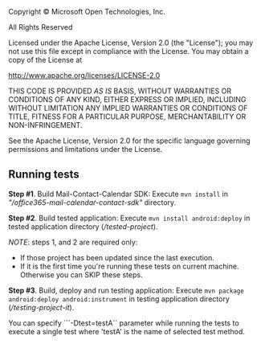 Copyright © Microsoft Open Technologies, Inc.

All Rights Reserved

Licensed under the Apache License, Version 2.0 (the "License");
you may not use this file except in compliance with the License.
You may obtain a copy of the License at

http://www.apache.org/licenses/LICENSE-2.0

THIS CODE IS PROVIDED *AS IS* BASIS, WITHOUT WARRANTIES OR CONDITIONS
OF ANY KIND, EITHER EXPRESS OR IMPLIED, INCLUDING WITHOUT LIMITATION
ANY IMPLIED WARRANTIES OR CONDITIONS OF TITLE, FITNESS FOR A
PARTICULAR PURPOSE, MERCHANTABILITY OR NON-INFRINGEMENT.

See the Apache License, Version 2.0 for the specific language
governing permissions and limitations under the License.

## Running tests ##

**Step #1**. Build Mail-Contact-Calendar SDK: 
Execute 
```mvn install``` 
in <em>"/office365-mail-calendar-contact-sdk"</em> directory.
	
**Step #2**. Build tested application:
Execute
```mvn install android:deploy```
in tested application directory (<em>/tested-project</em>).

*NOTE*: steps 1, and 2 are required only: 
- If those project has been updated since the last execution.
- If it is the first time you're running these tests on current machine. 
Otherwise you can SKIP these steps.	

**Step #3**. Build, deploy and run testing application: 
Execute
```mvn package android:deploy android:instrument```
in testing application directory (<em>/testing-project-it</em>).

You can specify ```-Dtest=testA`` parameter while running the tests to execute a single test where 'testA' is the name of selected test method.

